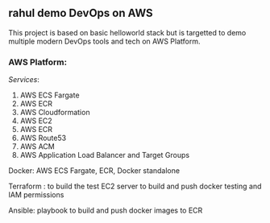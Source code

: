 ## rahul demo DevOps on AWS
This project is based on basic helloworld stack but is targetted to demo multiple modern DevOps tools and tech on AWS Platform.

### AWS Platform:
*Services*:
1. AWS ECS Fargate
2. AWS ECR
3. AWS Cloudformation
4. AWS EC2
5. AWS ECR
6. AWS Route53
7. AWS ACM
8. AWS Application Load Balancer and Target Groups


Docker: AWS ECS Fargate, ECR, Docker standalone

Terraform : to build the test EC2 server to build and push docker testing and IAM permissions

Ansible: playbook to build and push docker images to ECR
